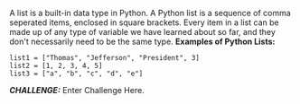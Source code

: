 
A list is a built-in data type in Python. A Python list is a sequence of comma seperated items, enclosed in square brackets. Every item in a list can be made up of any type of variable we have learned about so far, and they don't necessarily need to be the same type. 
**Examples of Python Lists:**
```
list1 = ["Thomas", "Jefferson", "President", 3]
list2 = [1, 2, 3, 4, 5]
list3 = ["a", "b", "c", "d", "e"]
```

***CHALLENGE:*** Enter Challenge Here.